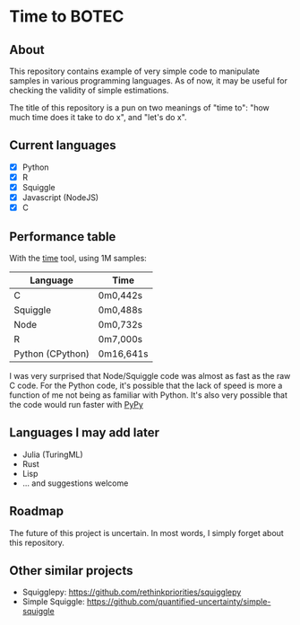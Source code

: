 # Time to BOTEC

## About

This repository contains example of very simple code to manipulate samples in various programming languages. As of now, it may be useful for checking the validity of simple estimations.

The title of this repository is a pun on two meanings of "time to": "how much time does it take to do x", and "let's do x".

## Current languages

- [x] Python
- [x] R
- [x] Squiggle 
- [x] Javascript (NodeJS)
- [x] C

## Performance table

With the [time](https://man7.org/linux/man-pages/man1/time.1.html) tool, using 1M samples:

| Language | Time      |
|----------|-----------|
| C        | 0m0,442s  |
| Squiggle | 0m0,488s  |
| Node     | 0m0,732s  |
| R        | 0m7,000s  |
| Python (CPython)  | 0m16,641s |

I was very surprised that Node/Squiggle code was almost as fast as the raw C code. For the Python code, it's possible that the lack of speed is more a function of me not being as familiar with Python. It's also very possible that the code would run faster with [PyPy](https://doc.pypy.org)
 
## Languages I may add later

- Julia (TuringML) 
- Rust
- Lisp
- ... and suggestions welcome

## Roadmap

The future of this project is uncertain. In most words, I simply forget about this repository.

## Other similar projects

- Squigglepy: <https://github.com/rethinkpriorities/squigglepy>
- Simple Squiggle: <https://github.com/quantified-uncertainty/simple-squiggle>